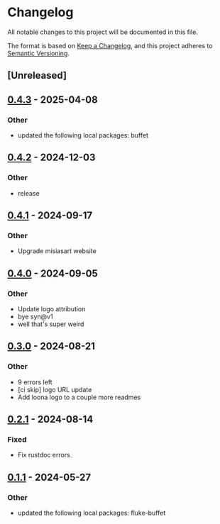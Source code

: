 # Changelog
All notable changes to this project will be documented in this file.

The format is based on [Keep a Changelog](https://keepachangelog.com/en/1.0.0/),
and this project adheres to [Semantic Versioning](https://semver.org/spec/v2.0.0.html).

## [Unreleased]

## [0.4.3](https://github.com/bearcove/loona/compare/loona-h2-v0.4.2...loona-h2-v0.4.3) - 2025-04-08

### Other

- updated the following local packages: buffet

## [0.4.2](https://github.com/bearcove/loona/compare/loona-h2-v0.4.1...loona-h2-v0.4.2) - 2024-12-03

### Other

- release

## [0.4.1](https://github.com/bearcove/loona/compare/loona-h2-v0.4.0...loona-h2-v0.4.1) - 2024-09-17

### Other

- Upgrade misiasart website

## [0.4.0](https://github.com/bearcove/loona/compare/loona-h2-v0.3.0...loona-h2-v0.4.0) - 2024-09-05

### Other
- Update logo attribution
- bye syn@v1
- well that's super weird

## [0.3.0](https://github.com/bearcove/loona/compare/loona-h2-v0.2.1...loona-h2-v0.3.0) - 2024-08-21

### Other
- 9 errors left
- [ci skip] logo URL update
- Add loona logo to a couple more readmes

## [0.2.1](https://github.com/bearcove/loona/compare/loona-h2-v0.2.0...loona-h2-v0.2.1) - 2024-08-14

### Fixed
- Fix rustdoc errors

## [0.1.1](https://github.com/bearcove/fluke/compare/fluke-h2-parse-v0.1.0...fluke-h2-parse-v0.1.1) - 2024-05-27

### Other
- updated the following local packages: fluke-buffet
